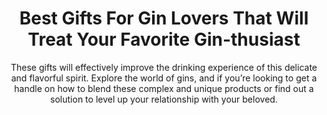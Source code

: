 ---
layout: post
title: Best Gifts For Gin Lovers That Will Treat Your Favorite Gin-thusiast
subtitle: These gifts will effectively improve the drinking experience of this delicate and flavorful spirit. Explore the world of gins, and if you’re looking to get a handle on how to blend these complex and unique products or find out a solution to level up your relationship with your beloved.
header-img: "img/post/2023/09/copied/medium_job_flat_design_7_03_46dc51c6da.jpg"
header-style: text
permalink: "/gifts-gin-lovers/"
catalog: true
tags:
  - Recipients 
  - Men
---   